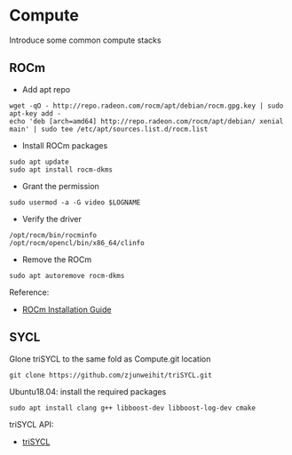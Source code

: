 # Compute
Introduce some common compute stacks

## ROCm

* Add apt repo
```
wget -qO - http://repo.radeon.com/rocm/apt/debian/rocm.gpg.key | sudo apt-key add -
echo 'deb [arch=amd64] http://repo.radeon.com/rocm/apt/debian/ xenial main' | sudo tee /etc/apt/sources.list.d/rocm.list
```
* Install ROCm packages
```
sudo apt update
sudo apt install rocm-dkms
```
* Grant the permission
```
sudo usermod -a -G video $LOGNAME
```
* Verify the driver
```
/opt/rocm/bin/rocminfo
/opt/rocm/opencl/bin/x86_64/clinfo
```
* Remove the ROCm
```
sudo apt autoremove rocm-dkms
```

Reference:
* [ROCm Installation Guide](https://rocm-documentation.readthedocs.io/en/latest/Installation_Guide/Installation-Guide.html#installing-from-amd-rocm-repositories)

## SYCL
Glone triSYCL to the same fold as Compute.git location
```Shell
git clone https://github.com/zjunweihit/triSYCL.git
```
Ubuntu18.04: install the required packages
```Shell
sudo apt install clang g++ libboost-dev libboost-log-dev cmake
```
triSYCL API: 
* [triSYCL](http://trisycl.github.io/triSYCL/Doxygen/triSYCL/html/)

